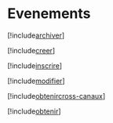 # Evenements

[!include[archiver](evenements.archiver.autogen.md)]

[!include[creer](evenements.creer.autogen.md)]

[!include[inscrire](evenements.inscrire.autogen.md)]

[!include[modifier](evenements.modifier.autogen.md)]

[!include[obtenircross-canaux](evenements.obtenircross-canaux.autogen.md)]

[!include[obtenir](evenements.obtenir.autogen.md)]





